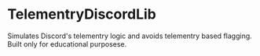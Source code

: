 # TelementryDiscordLib
Simulates Discord's telementry logic and avoids telementry based flagging. Built only for educational purposese.
